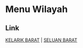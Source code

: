 # Menu Wilayah

## Link

[KELARIK BARAT](https://github.com/gigit-pemilu/pemilu-2024-21-kepulauan-riau/tree/main/pileg-dpr/hitung-suara/sub/21-kepulauan-riau/sub/03-natuna/sub/24-pulau-seluan/sub/2001-kelarik-barat)
 | 
[SELUAN BARAT](https://github.com/gigit-pemilu/pemilu-2024-21-kepulauan-riau/tree/main/pileg-dpr/hitung-suara/sub/21-kepulauan-riau/sub/03-natuna/sub/24-pulau-seluan/sub/2002-seluan-barat)

